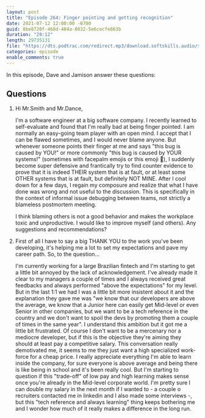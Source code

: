 ```yaml
---
layout: post
title: "Episode 264: Finger pointing and getting recognition"
date: 2021-07-12 12:00:00 -0700
guid: 8be8720f-468d-484a-8032-5e6cecfe863b
duration: "29:12"
length: 29735131
file: "https://dts.podtrac.com/redirect.mp3/download.softskills.audio/sse-264.mp3"
categories: episode
enable_comments: true
---
```


In this episode, Dave and Jamison answer these questions:

## Questions

1. Hi Mr.Smith and Mr.Dance,
   
   I'm a software engineer at a big software company. I recently learned to self-evaluate and found that I'm really bad at being finger pointed. I am normally an easy-going team player with an open mind. I accept that I can be flawed sometimes, and I would never blame anyone. But whenever someone points their finger at me and says "this bug is caused by YOU!" or more commonly "this bug is caused by YOUR systems!" (sometimes with facepalm emojis or this emoji 🤷), I suddenly become super defensive and frantically try to find counter evidence to prove that it is indeed THEIR system that is at fault, or at least some OTHER systems that is at fault, but definitely NOT MINE. After I cool down for a few days, I regain my composure and realize that what I have done was wrong and not useful to the discussion. This is specifically in the context of informal issue debugging between teams, not strictly a blameless postmortem meeting.
   
   I think blaming others is not a good behavior and makes the workplace toxic and unproductive. I would like to improve myself (and others). Any suggestions and recommendations?


2. First of all I have to say a big THANK YOU to the work you've been developing, it's helping me a lot to set my expectations and pave my career path. So, to the question...
   
   I'm currently working for a large Brazilian fintech and I'm starting to get a little bit annoyed by the lack of acknowledgement. I've already made it clear to my managers a couple of times and I always received great feedbacks and always performed "above the expectations" for my level. But in the last 1:1 we had I was a little bit more insistent about it and the explanation they gave me was "we know that our developers are above the average, we know that a Junior here can easily get Mid-level or even Senior in other companies, but we want to be a tech reference in the country and we don't want to spoil the devs by promoting them a couple of times in the same year". I understand this ambition but it got me a little bit frustrated. Of course I don't want to be a mercenary nor a mediocre developer, but if this is the objective they're aiming they should at least pay a competitive salary. This conversation really demotivated me, it seems to me they just want a high specialized work-force for a cheap price. I really appreciate everything I'm able to learn inside the company, for sure everyone is above average and being there is like being in school and it's been really cool. But I'm starting to question if this "trade-off" of low pay and high learning makes sense once you're already in the Mid-level corporate world. I'm pretty sure I can double my salary in the next month if I wanted to - a couple o recruiters contacted me in linkedin and I also made some interviews -, but this "tech reference and always learning" thing keeps bothering me and I wonder how much of it really makes a difference in the long run.
